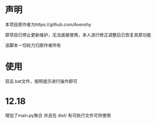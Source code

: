 # 声明

本项目原作者为https://github.com/Avenshy

原项目已停止更新维护，无法直接使用，本人进行修正调整后已恢复其原功能

该脚本一切权力归原作者所有

# 使用

双击.bat文件，按照提示进行操作即可

# 12.18
增加了main.py聚合 并且在 dist/ 有可执行文件可供使用